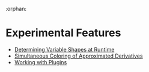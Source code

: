:orphan:

# Experimental Features

- [Determining Variable Shapes at Runtime](dyn_shapes.ipynb)
- [Simultaneous Coloring of Approximated Derivatives](approx_coloring.ipynb)
- [Working with Plugins](plugins.md)
